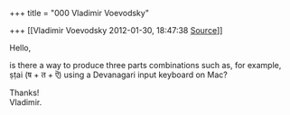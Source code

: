 +++
title = "000 Vladimir Voevodsky"

+++
[[Vladimir Voevodsky	2012-01-30, 18:47:38 [Source](https://groups.google.com/g/samskrita/c/ktGLxCqBSFg)]]



Hello,

is there a way to produce three parts combinations such as, for example, ṣṭai (ष + त + ऎ) using a Devanagari input keyboard on Mac?

Thanks!  
Vladimir.

